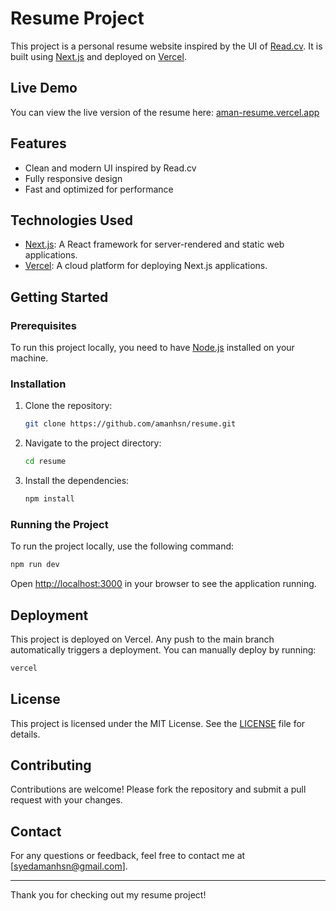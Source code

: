 # Resume Project

This project is a personal resume website inspired by the UI of [Read.cv](https://read.cv/). It is built using [Next.js](https://nextjs.org/) and deployed on [Vercel](https://vercel.com/).

## Live Demo

You can view the live version of the resume here: [aman-resume.vercel.app](https://aman-resume.vercel.app)

## Features

- Clean and modern UI inspired by Read.cv
- Fully responsive design
- Fast and optimized for performance

## Technologies Used

- [Next.js](https://nextjs.org/): A React framework for server-rendered and static web applications.
- [Vercel](https://vercel.com/): A cloud platform for deploying Next.js applications.

## Getting Started

### Prerequisites

To run this project locally, you need to have [Node.js](https://nodejs.org/) installed on your machine.

### Installation

1. Clone the repository:

    ```bash
    git clone https://github.com/amanhsn/resume.git
    ```

2. Navigate to the project directory:

    ```bash
    cd resume
    ```

3. Install the dependencies:

    ```bash
    npm install
    ```

### Running the Project

To run the project locally, use the following command:

```bash
npm run dev
```

Open [http://localhost:3000](http://localhost:3000) in your browser to see the application running.

## Deployment

This project is deployed on Vercel. Any push to the main branch automatically triggers a deployment. You can manually deploy by running:

```bash
vercel
```

## License

This project is licensed under the MIT License. See the [LICENSE](LICENSE) file for details.

## Contributing

Contributions are welcome! Please fork the repository and submit a pull request with your changes.

## Contact

For any questions or feedback, feel free to contact me at [syedamanhsn@gmail.com].

---

Thank you for checking out my resume project!

